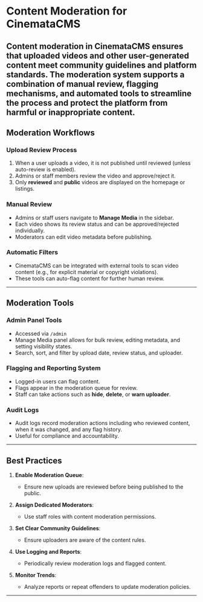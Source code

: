 # Content Moderation for CinemataCMS
Content moderation in **CinemataCMS** ensures that uploaded videos and other user-generated content meet community guidelines and platform standards. The moderation system supports a combination of manual review, flagging mechanisms, and automated tools to streamline the process and protect the platform from harmful or inappropriate content.
---

## Moderation Workflows

### Upload Review Process

1. When a user uploads a video, it is not published until reviewed (unless auto-review is enabled).
2. Admins or staff members review the video and approve/reject it.
3. Only **reviewed** and **public** videos are displayed on the homepage or listings.

### Manual Review

- Admins or staff users navigate to **Manage Media** in the sidebar.
- Each video shows its review status and can be approved/rejected individually.
- Moderators can edit video metadata before publishing.

### Automatic Filters

- CinemataCMS can be integrated with external tools to scan video content (e.g., for explicit material or copyright violations).
- These tools can auto-flag content for further human review.

---

## Moderation Tools

### Admin Panel Tools

- Accessed via `/admin`
- Manage Media panel allows for bulk review, editing metadata, and setting visibility states.
- Search, sort, and filter by upload date, review status, and uploader.

### Flagging and Reporting System

- Logged-in users can flag content.
- Flags appear in the moderation queue for review.
- Staff can take actions such as **hide**, **delete**, or **warn uploader**.

### Audit Logs

- Audit logs record moderation actions including who reviewed content, when it was changed, and any flag history.
- Useful for compliance and accountability.

---

## Best Practices

1. **Enable Moderation Queue**:
   - Ensure new uploads are reviewed before being published to the public.

2. **Assign Dedicated Moderators**:
   - Use staff roles with content moderation permissions.

3. **Set Clear Community Guidelines**:
   - Ensure uploaders are aware of the content rules.

4. **Use Logging and Reports**:
   - Periodically review moderation logs and flagged content.

5. **Monitor Trends**:
   - Analyze reports or repeat offenders to update moderation policies.

---
